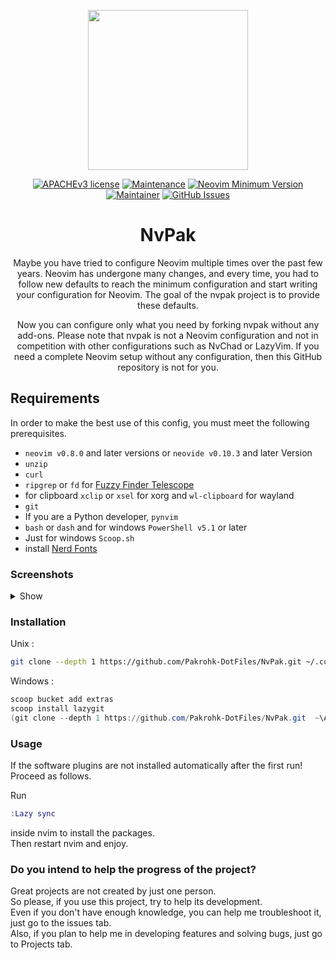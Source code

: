 <p align="center">
  <img width="256" height="256" src="https://user-images.githubusercontent.com/27810360/190279839-f6685b5f-4c56-41b3-b1b5-a8768cc52fb6.gif">
</p>

<div align="center">

[![APACHEv3 license](https://img.shields.io/badge/License-APACHEv2-red.svg?style=flat-square)](https://github.com/Pakrohk-DotFiles/NvPak/blob/main/LICENSE)
[![Maintenance](https://img.shields.io/badge/Maintained%3F-yes-green.svg?style=flat-square)](https://github.com/Pakrohk-DotFiles/NvPak/graphs/commit-activity)
[![Neovim Minimum Version](https://img.shields.io/badge/Neovim-0.8.0-blueviolet.svg?style=flat-square&logo=Neovim&color=90E59A&logoColor=white)](https://github.com/neovim/neovim)
[![Maintainer](https://img.shields.io/badge/maintainer-theMaintainer-blue?style=flat-square)](https://github.com/Pakrohk)
[![GitHub Issues](https://img.shields.io/github/issues/pakrohk-dotfiles/NvPak.svg?style=flat-square&label=Issues&color=d77982)](https://github.com/Pakrohk-DotFiles/NvPak/issues)

# NvPak
Maybe you have tried to configure Neovim multiple times over the past few years. Neovim has undergone many changes, and every time, you had to follow new defaults to reach the minimum configuration and start writing your configuration for Neovim. The goal of the nvpak project is to provide these defaults.

Now you can configure only what you need by forking nvpak without any add-ons. Please note that nvpak is not a Neovim configuration and not in competition with other configurations such as NvChad or LazyVim. If you need a complete Neovim setup without any configuration, then this GitHub repository is not for you.

</div>

## Requirements

In order to make the best use of this config, you must meet the following prerequisites.

- `neovim v0.8.0` and later versions or `neovide v0.10.3` and later Version
- `unzip`
- `curl`
- `ripgrep` or `fd` for [Fuzzy Finder Telescope](https://github.com/BurntSushi/ripgrep)
- for clipboard `xclip` or `xsel` for xorg and `wl-clipboard` for wayland
- `git`
- If you are a Python developer, `pynvim`
- `bash` or `dash` and for windows `PowerShell v5.1` or later
- Just for windows `Scoop.sh`
- install [Nerd Fonts](https://github.com/ryanoasis/nerd-fonts)

### Screenshots

<details>
<summary>
Show
</summary>
<br>

![full](https://user-images.githubusercontent.com/27810360/215935940-81f0b59b-9382-4915-a395-f6903f07c1a8.png)

![autocompelet](https://user-images.githubusercontent.com/27810360/215936237-96bc8604-1597-4aa9-bbfb-4709cae73016.png)

![NeoVide](https://user-images.githubusercontent.com/27810360/181910971-43f34b7f-116a-4981-a9d6-37db0c1526f1.png)

![Fuzzy Finder](https://user-images.githubusercontent.com/48873115/217238383-51c83389-ef78-414c-bdda-2896033ce389.png)

![CmdLine](https://user-images.githubusercontent.com/27810360/181955593-80e4480b-e158-4be7-abe0-0509072d1118.png)

![show error and warns details](https://user-images.githubusercontent.com/27810360/215936761-4ec5c34c-789e-426f-91a4-dca3b6b2a7d1.png)

</details>

### Installation

Unix :

```bash
git clone --depth 1 https://github.com/Pakrohk-DotFiles/NvPak.git ~/.config/nvim && nvim
```

Windows :

```powershell
scoop bucket add extras
scoop install lazygit
(git clone --depth 1 https://github.com/Pakrohk-DotFiles/NvPak.git  ~\AppData\Local\nvim\) -and (nvim)
```

### Usage

If the software plugins are not installed automatically after the first run!
Proceed as follows.

Run

```lua
:Lazy sync
```
inside nvim to install the packages.\
Then restart nvim and enjoy.

### Do you intend to help the progress of the project?

Great projects are not created by just one person.\
So please, if you use this project, try to help its development.\
Even if you don't have enough knowledge, you can help me troubleshoot it,
just go to the issues tab.\
Also, if you plan to help me in developing features and solving bugs,
just go to Projects tab.

